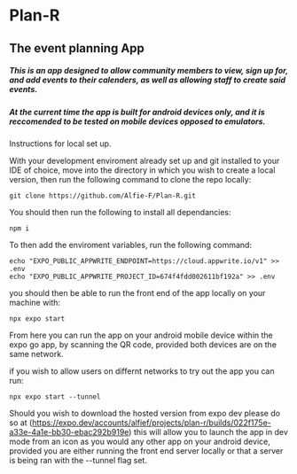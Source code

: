 # Plan-R
## The event planning App
##### This is an app designed to allow community members to view, sign up for, and add events to their calenders, as well as allowing staff to create said events.
##### At the current time the app is built for android devices only, and it is reccomended to be tested on mobile devices opposed to emulators.

Instructions for local set up.

With your development enviroment already set up and git installed to your IDE of choice, move into the directory in which you wish to create a local version, then run the following command to clone the repo locally:
```
git clone https://github.com/Alfie-F/Plan-R.git
```
You should then run the following to install all dependancies:
```
npm i
```
To then add the enviroment variables, run the following command:
```
echo "EXPO_PUBLIC_APPWRITE_ENDPOINT=https://cloud.appwrite.io/v1" >> .env
echo "EXPO_PUBLIC_APPWRITE_PROJECT_ID=674f4fdd002611bf192a" >> .env
```
you should then be able to run the front end of the app locally on your machine with:
```
npx expo start
```
From here you can run the app on your android mobile device within the expo go app, by scanning the QR code, provided both devices are on the same network.

if you wish to allow users on differnt networks to try out the app you can run: 
```
npx expo start --tunnel
```
Should you wish to download the hosted version from expo dev please do so at (https://expo.dev/accounts/alfief/projects/plan-r/builds/022f175e-a33e-4a1e-bb30-ebac292b919e) this will allow you to launch the app in dev mode from an icon as you would any other app on your android device, provided you are either running the front end server locally or that a server is being ran with the --tunnel flag set. 
